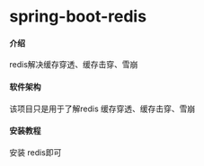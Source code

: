 # spring-boot-redis

#### 介绍
redis解决缓存穿透、缓存击穿、雪崩

#### 软件架构
该项目只是用于了解redis 缓存穿透、缓存击穿、雪崩


#### 安装教程

安装 redis即可
